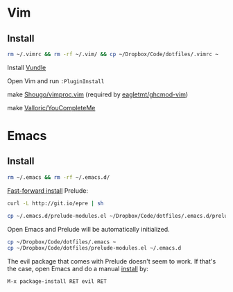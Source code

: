 # Vim

## Install

```bash
rm ~/.vimrc && rm -rf ~/.vim/ && cp ~/Dropbox/Code/dotfiles/.vimrc ~
```

Install [Vundle](https://github.com/gmarik/Vundle.vim)

Open Vim and run `:PluginInstall`

make [Shougo/vimproc.vim](https://github.com/Shougo/vimproc.vim) (required by [eagletmt/ghcmod-vim](https://github.com/eagletmt/ghcmod-vim))

make [Valloric/YouCompleteMe](https://github.com/Shougo/vimproc.vim)

# Emacs

## Install

```bash
rm ~/.emacs && rm -rf ~/.emacs.d/
```

[Fast-forward install](https://github.com/bbatsov/prelude#fast-forward) Prelude:

```bash
curl -L http://git.io/epre | sh
```

```bash
cp ~/.emacs.d/prelude-modules.el ~/Dropbox/Code/dotfiles/.emacs.d/prelude-modules.el.original
```

Open Emacs and Prelude will be automatically initialized.

```bash
cp ~/Dropbox/Code/dotfiles/.emacs ~
cp ~/Dropbox/Code/dotfiles/prelude-modules.el ~/.emacs.d
```

The evil package that comes with Prelude doesn't seem to work. If that's the case, open Emacs and do a manual [install](http://www.emacswiki.org/emacs/Evil#toc1) by:

```bash
M-x package-install RET evil RET
```